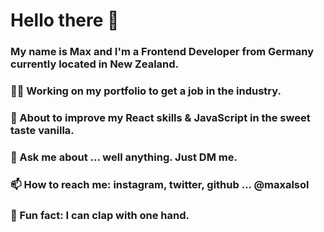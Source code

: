 ### <h1>Hello there 👋</h1>

### My name is Max and I'm a Frontend Developer from Germany currently located in New Zealand.

### 👨‍💻 Working on my portfolio to get a job in the industry.

### 🌱 About to improve my React skills & JavaScript in the sweet taste vanilla.

### 💬 Ask me about ... well anything. Just DM me.

### 📫 How to reach me: instagram, twitter, github ... @maxalsol

### 🤪 Fun fact: I can clap with one hand.
